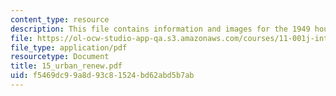 ```yaml
---
content_type: resource
description: This file contains information and images for the 1949 housing act.
file: https://ol-ocw-studio-app-qa.s3.amazonaws.com/courses/11-001j-introduction-to-urban-design-and-development-spring-2006/f5469dc99a8d93c81524bd62abd5b7ab_15_urban_renew.pdf
file_type: application/pdf
resourcetype: Document
title: 15_urban_renew.pdf
uid: f5469dc9-9a8d-93c8-1524-bd62abd5b7ab
---
```

